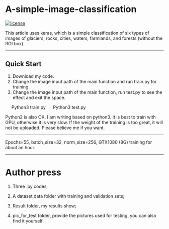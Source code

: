 # A-simple-image-classification
[![license](https://img.shields.io/github/license/mashape/apistatus.svg)](LICENSE)

This article uses keras, which is a simple classification of six types of images of glaciers, rocks, cities, waters, farmlands, and forests (without the ROI box).

---

## Quick Start

1. Download my code.
2. Change the image input path of the main function and run train.py for training.
3. Change the image input path of the main function, run test.py to see the effect and exit the space.

     Python3 train.py
     Python3 test.py

Python2 is also OK, I am writing based on python3. It is best to train with GPU, otherwise it is very slow. If the weight of the training is too great, it will not be uploaded. Please believe me if you want.

---

Epochs=55, batch_size=32, norm_size=256, GTX1080 (8G) training for about an hour.

---

# Author press

1. Three .py codes;

2. A dataset data folder with training and validation sets;

3. Result folder, my results show;

4. pic_for_test folder, provide the pictures used for testing, you can also find it yourself.
